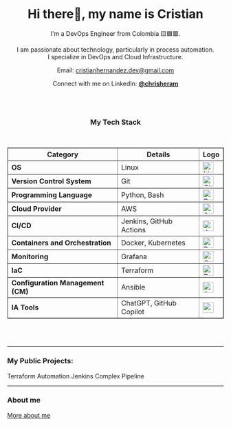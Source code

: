 <h1 align='center'>Hi there👋, my name is Cristian</h1>

<p align='center'>I'm a DevOps Engineer from Colombia 🟨🟦🟥.</p>


<p align='center'>I am passionate about technology, particularly in process automation. </br>
I specialize in DevOps and Cloud Infrastructure.</p>


<p align='center'>Email: <a href="mailto:cristianhernandez.dev@gmail.com">cristianhernandez.dev@gmail.com </a></p>
<p align='center'>Connect with me on LinkedIn:
  <a href="https://www.linkedin.com/in/chrisheram/">
    <strong>@chrisheram</strong>
  </a>
</p>

</br></br>

<h3 align='center'>My Tech Stack</h3><br/>


<table border="1" align="center">
  <tr>
    <th>Category</th>
    <th>Details</th>
    <th>Logo</th>
  </tr>
  <tr>
    <td><strong>OS</strong></td>
    <td>Linux</td>
    <td><img width="25" src="https://github.com/marwin1991/profile-technology-icons/assets/76662862/2481dc48-be6b-4ebb-9e8c-3b957efe69fa" alt="Linux" title="Linux"/></td>
  </tr>
  <tr>
    <td><strong>Version Control System</strong></td>
    <td>Git</td>
    <td><img width="25" src="https://user-images.githubusercontent.com/25181517/192108372-f71d70ac-7ae6-4c0d-8395-51d8870c2ef0.png" alt="Git" title="Git"/></td>
  </tr>
  <tr>
    <td><strong>Programming Language</strong></td>
    <td>Python, Bash</td>
    <td><img width="25" src="https://user-images.githubusercontent.com/25181517/183423507-c056a6f9-1ba8-4312-a350-19bcbc5a8697.png" alt="Python" title="Python"/></td>
  </tr>
  <tr>
    <td><strong>Cloud Provider</strong></td>
    <td>AWS</td>
    <td><img width="25" src="https://user-images.githubusercontent.com/25181517/183896132-54262f2e-6d98-41e3-8888-e40ab5a17326.png" alt="AWS" title="AWS"/></td>
  </tr>
  <tr>
    <td><strong>CI/CD</strong></td>
    <td>Jenkins, GitHub Actions</td>
    <td><img width="25" src="https://user-images.githubusercontent.com/25181517/179090274-733373ef-3b59-4f28-9ecb-244bea700932.png" alt="Jenkins" title="Jenkins"/></td>
  </tr>
  <tr>
    <td><strong>Containers and Orchestration</strong></td>
    <td>Docker, Kubernetes</td>
    <td><img width="25" src="https://user-images.githubusercontent.com/25181517/117207330-263ba280-adf4-11eb-9b97-0ac5b40bc3be.png" alt="Docker" title="Docker"/></td>
  </tr>
  <tr>
    <td><strong>Monitoring</strong></td>
    <td>Grafana</td>
    <td><img width="25" src="https://user-images.githubusercontent.com/25181517/182534075-4962068b-4407-46c2-ac67-ddcb86af30cc.png" alt="Grafana" title="Grafana"/></td>
  </tr>
  <tr>
    <td><strong>IaC</strong></td>
    <td>Terraform</td>
    <td><img width="25" src="https://user-images.githubusercontent.com/25181517/183345121-36788a6e-5462-424a-be67-af1ebeda79a2.png" alt="Terraform" title="Terraform"/></td>
  </tr>
  <tr>
    <td><strong>Configuration Management (CM)</strong></td>
    <td>Ansible</td>
    <td><img width="25" src="https://github.com/user-attachments/assets/235a9539-fd69-462c-9eb4-f1cbb00270d8" alt="Ansible" title="Ansible"/></td>
  </tr>
  <tr>
    <td><strong>IA Tools</strong></td>
    <td>ChatGPT, GitHub Copilot</td>
    <td> <img width="25" src="https://img.shields.io/badge/ChatGPT-74aa9c?logo=openai&logoColor=white" /></td>
  </tr>
</table> </br></br>



---
### My Public Projects:

Terraform Automation
Jenkins Complex Pipeline

---
### About me
[More about me](https://www.linkedin.com/in/chrisheram/)

